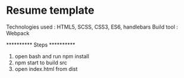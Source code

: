 # Resume template
Technologies used : HTML5, SCSS, CSS3, ES6, handlebars
Build tool : Webpack

********** Steps **********
1. open bash and run npm install
2. npm start to build src
3. open index.html from dist
